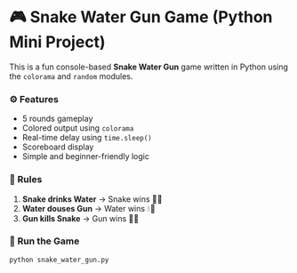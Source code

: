 # 🎮 Snake Water Gun Game (Python Mini Project)

This is a fun console-based **Snake Water Gun** game written in Python using the `colorama` and `random` modules.

### ⚙️ Features
- 5 rounds gameplay
- Colored output using `colorama`
- Real-time delay using `time.sleep()`
- Scoreboard display
- Simple and beginner-friendly logic

### 🧠 Rules
1. **Snake drinks Water** → Snake wins 🐍💧  
2. **Water douses Gun** → Water wins 💧🔫  
3. **Gun kills Snake** → Gun wins 🔫🐍  

### 🚀 Run the Game
```bash
python snake_water_gun.py
